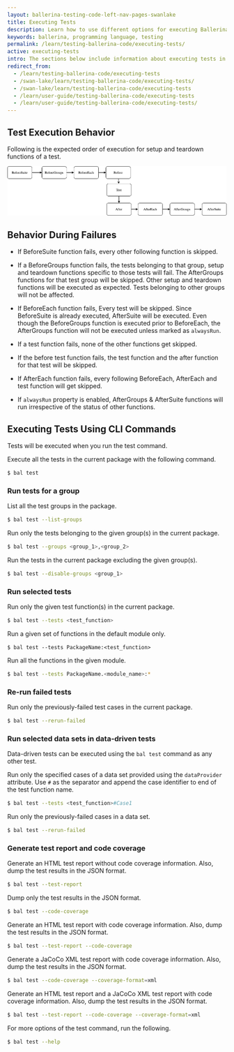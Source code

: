 ```yaml
---
layout: ballerina-testing-code-left-nav-pages-swanlake
title: Executing Tests
description: Learn how to use different options for executing Ballerina tests.
keywords: ballerina, programming language, testing
permalink: /learn/testing-ballerina-code/executing-tests/
active: executing-tests
intro: The sections below include information about executing tests in Ballerina.
redirect_from:
  - /learn/testing-ballerina-code/executing-tests
  - /swan-lake/learn/testing-ballerina-code/executing-tests/
  - /swan-lake/learn/testing-ballerina-code/executing-tests
  - /learn/user-guide/testing-ballerina-code/executing-tests
  - /learn/user-guide/testing-ballerina-code/executing-tests/
---
```


## Test Execution Behavior

Following is the expected order of execution for setup and teardown functions of a test.

![Test Execution Order](/learn/images/test-execution-order.png)


## Behavior During Failures

* If BeforeSuite function fails,
 every other following function is skipped.

* If a BeforeGroups function fails,
 the tests belonging to that group, setup and teardown functions specific to those tests will fail.
 The AfterGroups functions for that test group will be skipped. Other setup and teardown functions will be executed as expected.
 Tests belonging to other groups will not be affected.

* If BeforeEach function fails,
Every test will be skipped. Since BeforeSuite is already executed, AfterSuite will be executed.
 Even though the BeforeGroups function is executed prior to BeforeEach, the AfterGroups function will not be
 executed unless marked as `alwaysRun`.

* If a test function fails, none of the other functions get skipped.

* If the before test function fails, the test function and the after function for that test will be skipped.

* If AfterEach function fails, every following BeforeEach, AfterEach and test function will get skipped.

* If `alwaysRun` property is enabled, AfterGroups & AfterSuite functions will run  irrespective of the status of other functions.


## Executing Tests Using CLI Commands

Tests will be executed when you run the test command.

Execute all the tests in the current package with the following command.

```bash
$ bal test
```

### Run tests for a group

List all the test groups in the package.

```bash
$ bal test --list-groups
```

Run only the tests belonging to the given group(s) in the current package.

```bash
$ bal test --groups <group_1>,<group_2>
```

Run the tests in the current package excluding the given group(s).

```bash
$ bal test --disable-groups <group_1>
```

### Run selected tests

Run only the given test function(s) in the current package.

```bash
$ bal test --tests <test_function>
```

Run a given set of functions in the default module only.

```
$ bal test --tests PackageName:<test_function>
```

Run all the functions in the given module.

```bash
$ bal test --tests PackageName.<module_name>:*
```

### Re-run failed tests

Run only the previously-failed test cases in the current package.

```bash
$ bal test --rerun-failed
```

### Run selected data sets in data-driven tests

Data-driven tests can be executed using the `bal test` command as any other test.

Run only the specified cases of a data set provided using the `dataProvider` attribute.
Use `#` as the separator and append the case identifier to end of the test function name.

```bash
$ bal test --tests <test_function>#Case1
```

Run only the previously-failed cases in a data set.

```bash
$ bal test --rerun-failed
```

### Generate test report and code coverage

Generate an HTML test report without code coverage information.
Also, dump the test results in the JSON format.

```bash
$ bal test --test-report
```

Dump only the test results in the JSON format.

```bash
$ bal test --code-coverage
```

Generate an HTML test report with code coverage information.
Also, dump the test results in the JSON format.

```bash
$ bal test --test-report --code-coverage
```

Generate a JaCoCo XML test report with code coverage information.
Also, dump the test results in the JSON format.

```bash
$ bal test --code-coverage --coverage-format=xml
```

Generate an HTML test report and a JaCoCo XML test report with code coverage information.
Also, dump the test results in the JSON format.

```bash
$ bal test --test-report --code-coverage --coverage-format=xml
```


For more options of the test command, run the following.

```bash
$ bal test --help
``` 

<style> #tree-expand-all , #tree-collapse-all, .cTocElements {display:none;} .cGitButtonContainer {padding-left: 40px;} </style>
